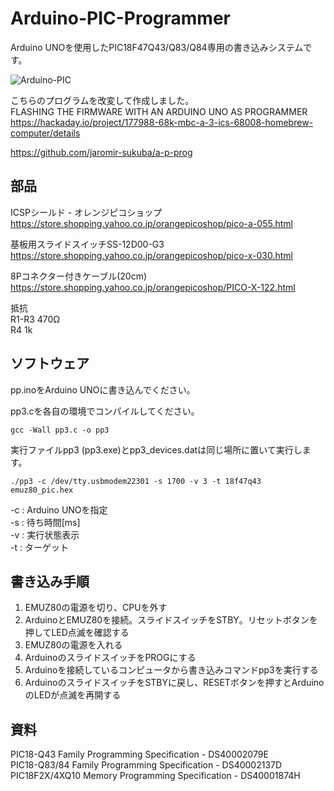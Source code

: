 # Arduino-PIC-Programmer

Arduino UNOを使用したPIC18F47Q43/Q83/Q84専用の書き込みシステムです。  

![Arduino-PIC](https://github.com/satoshiokue/Arduino-PIC-Programmer/blob/main/Arduino-PIC.jpeg)

こちらのプログラムを改変して作成しました。  
FLASHING THE FIRMWARE WITH AN ARDUINO UNO AS PROGRAMMER  
https://hackaday.io/project/177988-68k-mbc-a-3-ics-68008-homebrew-computer/details

https://github.com/jaromir-sukuba/a-p-prog

## 部品
ICSPシールド - オレンジピコショップ  
https://store.shopping.yahoo.co.jp/orangepicoshop/pico-a-055.html

基板用スライドスイッチSS-12D00-G3  
https://store.shopping.yahoo.co.jp/orangepicoshop/pico-x-030.html

8Pコネクター付きケーブル(20cm)  
https://store.shopping.yahoo.co.jp/orangepicoshop/PICO-X-122.html

抵抗  
R1-R3 470Ω  
R4 1k

## ソフトウェア
pp.inoをArduino UNOに書き込んでください。  

pp3.cを各自の環境でコンパイルしてください。
```
gcc -Wall pp3.c -o pp3
```

実行ファイルpp3 (pp3.exe)とpp3_devices.datは同じ場所に置いて実行します。


```
./pp3 -c /dev/tty.usbmodem22301 -s 1700 -v 3 -t 18f47q43 emuz80_pic.hex
```

-c : Arduino UNOを指定  
-s : 待ち時間[ms]  
-v : 実行状態表示  
-t : ターゲット  

## 書き込み手順

1. EMUZ80の電源を切り、CPUを外す  
2. ArduinoとEMUZ80を接続。スライドスイッチをSTBY。リセットボタンを押してLED点滅を確認する  
3. EMUZ80の電源を入れる  
4. ArduinoのスライドスイッチをPROGにする  
5. Arduinoを接続しているコンピュータから書き込みコマンドpp3を実行する  
6. ArduinoのスライドスイッチをSTBYに戻し、RESETボタンを押すとArduinoのLEDが点滅を再開する  

## 資料
PIC18-Q43 Family Programming Specification - DS40002079E  
PIC18-Q83/84 Family Programming Specification - DS40002137D  
PIC18F2X/4XQ10 Memory Programming Specification - DS40001874H  
